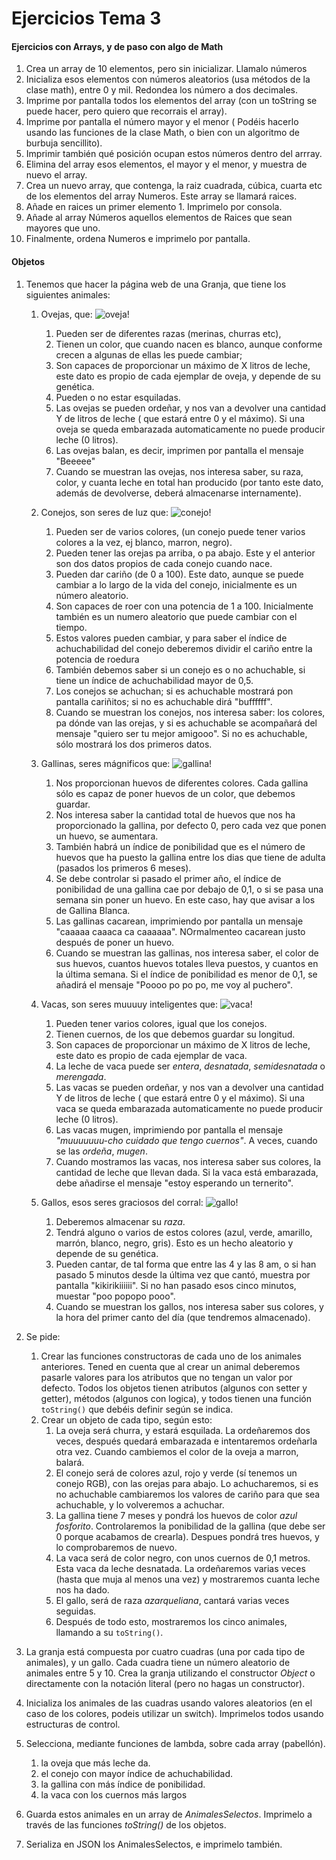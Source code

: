 # Ejercicios Tema 3

#### **Ejercicios con Arrays, y de paso con algo de Math**
   1. Crea un array de 10 elementos, pero sin inicializar. Llamalo números
   2. Inicializa esos elementos con números aleatorios (usa métodos de la clase math), entre 0 y mil. Redondea los número a dos decimales.
   4. Imprime por pantalla todos los elementos del array (con un toString se puede hacer, pero quiero que recorrais el array).
   5. Imprime por pantalla el número mayor  y el menor ( Podéis hacerlo usando las funciones de la clase Math, o bien con un algoritmo de burbuja sencillito).
   6. Imprimir también qué posición ocupan estos números dentro del arrray.
   7. Elimina del array esos elementos, el mayor y el menor, y muestra de nuevo el array.
   8. Crea un nuevo array, que contenga, la raiz cuadrada, cúbica, cuarta etc de los elementos del array Numeros. Este array se llamará raices.
   9. Añade en raices un primer elemento 1. Imprimelo por consola.
   10. Añade al array Números aquellos elementos de Raices que sean mayores que uno.
   11. Finalmente, ordena Numeros e imprimelo por pantalla.


#### Objetos
   1. Tenemos que hacer la página web de una Granja, que tiene los siguientes animales:

       1.  Ovejas, que: ![oveja!](img/oveja.PNG)
            1. Pueden ser de diferentes razas (merinas, churras etc), 
            2. Tienen un color, que cuando nacen es blanco, aunque conforme crecen a algunas de ellas les puede cambiar;
            3. Son capaces de proporcionar un máximo de X litros de leche, este dato es propio de cada ejemplar de oveja, y depende de su genética. 
            4. Pueden o no estar esquiladas.
            5. Las ovejas se pueden ordeñar, y nos van a devolver una cantidad Y de litros de leche ( que estará entre 0 y el máximo). Si una oveja se queda embarazada automaticamente no puede producir leche (0 litros).
            6. Las ovejas balan, es decir, imprimen por pantalla el mensaje "Beeeee"
            7. Cuando se muestran las ovejas, nos interesa saber, su raza, color, y cuanta leche en total han producido (por tanto este dato, además de devolverse, deberá almacenarse internamente).

       2. Conejos, son seres de luz que: ![conejo!](img/conejo.jpeg)
            1. Pueden ser de varios colores, (un conejo puede tener varios colores a la vez, ej blanco, marron, negro).
            2. Pueden tener las orejas pa arriba, o pa abajo. Este y el anterior son dos datos propios de cada conejo cuando nace.
            3. Pueden dar cariño (de 0 a 100). Este dato, aunque se puede cambiar a lo largo de la vida del conejo, inicialmente es un número aleatorio.
            4. Son capaces de roer con una potencia de 1 a 100. Inicialmente también es un numero aleatorio que puede cambiar con el tiempo.
            5.  Estos valores pueden cambiar, y para saber el índice de achuchabilidad del conejo deberemos dividir el cariño entre la potencia de roedura
            6.  También debemos saber si un conejo es o no achuchable, si tiene un índice de achuchabilidad mayor de 0,5.
            7.  Los conejos se achuchan; si es achuchable mostrará pon pantalla cariñitos; si no es achuchable dirá "buffffff".
            8.  Cuando se muestran los conejos, nos interesa saber: los colores, pa dónde van las orejas, y si es achuchable se acompañará del mensaje "quiero ser tu mejor amigooo". Si no es achuchable, sólo mostrará los dos primeros datos.
   
       3. Gallinas, seres mágnificos que: ![gallina!](img/gallina.jpg)
            1.  Nos proporcionan huevos de diferentes colores. Cada gallina sólo es capaz de poner huevos de un color, que debemos guardar. 
            2.  Nos interesa saber la cantidad total de huevos que nos ha proporcionado la gallina, por defecto 0, pero cada vez que ponen un huevo, se aumentara. 
            3.  También habrá un índice de ponibilidad que es el número de huevos que ha puesto la gallina entre los dias que tiene de adulta (pasados los primeros 6 meses).
            4.  Se debe controlar si pasado el primer año, el índice de ponibilidad de una gallina cae por debajo de 0,1, o si se pasa una semana sin poner un huevo. En este caso, hay que avisar a los de Gallina Blanca.
            5.  Las gallinas cacarean, imprimiendo por pantalla un mensaje "caaaaa caaaca ca caaaaaa". NOrmalmenteo cacarean justo después de poner un huevo.
            6.  Cuando se muestran las gallinas, nos interesa saber, el color de sus huevos, cuantos huevos totales lleva puestos, y cuantos en la última semana. Si el índice de ponibilidad es menor de 0,1, se añadirá el mensaje "Poooo po po po, me voy al puchero".
   
         1. Vacas, son seres muuuuy inteligentes que: ![vaca!](img/vaca.jpg)
            1. Pueden tener varios colores, igual que los conejos.
            2. Tienen cuernos, de los que debemos guardar su longitud.
            3. Son capaces de proporcionar un máximo de X litros de leche, este dato es propio de cada ejemplar de vaca. 
            4. La leche de vaca puede ser *entera*, *desnatada*, *semidesnatada* o *merengada*.
            5. Las vacas se pueden ordeñar, y nos van a devolver una cantidad Y de litros de leche ( que estará entre 0 y el máximo). Si una vaca se queda embarazada automaticamente no puede producir leche (0 litros).
            6. Las vacas mugen, imprimiendo por pantalla el mensaje *"muuuuuuu-cho cuidado que tengo cuernos"*. A veces, cuando se las *ordeña*, *mugen*.
            7. Cuando mostramos las vacas, nos interesa saber sus colores, la cantidad de leche que llevan dada. Si la vaca está embarazada, debe añadirse el mensaje "estoy esperando un ternerito".
         2. Gallos, esos seres graciosos del corral: ![gallo!](img/gallo.PNG)
            1. Deberemos almacenar su *raza*.
            2. Tendrá alguno o varios de estos colores (azul, verde, amarillo, marrón, blanco, negro, gris). Esto es un hecho aleatorio y depende de su genética.
            3. Pueden cantar, de tal forma que entre las 4 y las 8 am, o si han pasado 5 minutos desde la última vez que cantó, muestra por pantalla "kikirikiiiiii". Si no han pasado esos cinco minutos, muestar "poo popopo pooo".
            4. Cuando se muestran los gallos, nos interesa saber sus colores, y la hora del primer canto del día (que tendremos almacenado).
         
   2. Se pide:
      1. Crear las funciones constructoras de cada uno de los animales anteriores. Tened en cuenta que al crear un animal deberemos pasarle valores para los atributos que no tengan un valor por defecto. Todos los objetos tienen atributos (algunos con setter y getter), métodos (algunos con logica), y todos tienen una función `toString()` que debéis definir según se indica.
      2. Crear un objeto de cada tipo, según esto:
         1. La oveja será churra, y estará esquilada. La ordeñaremos dos veces, después quedará embarazada e intentaremos ordeñarla otra vez. Cuando cambiemos el color de la oveja a marron, balará. 
         2. El conejo será de colores azul, rojo y verde (sí tenemos un conejo RGB), con las orejas para abajo. Lo achucharemos, si es no achuchable cambiaremos los valores de cariño para que sea achuchable, y lo volveremos a achuchar.
         3. La gallina tiene 7 meses y pondrá los huevos de color *azul fosforito*. Controlaremos la ponibilidad de la gallina (que debe ser 0 porque acabamos de crearla). Despues pondrá tres huevos, y lo comprobaremos de nuevo.
         4. La vaca será de color negro, con unos cuernos de 0,1 metros. Esta vaca da leche desnatada. La ordeñaremos varias veces (hasta que muja al menos una vez) y mostraremos cuanta leche nos ha dado.
         5. El gallo, será de raza *azarqueliana*, cantará varias veces seguidas.
         6. Después de todo esto, mostraremos los cinco animales, llamando a su `toString()`.
   
  
   3. La granja está compuesta por cuatro cuadras (una por cada tipo de animales), y un gallo. Cada cuadra tiene un número aleatorio de animales entre 5 y 10. Crea la granja utilizando el constructor *Object* o directamente con la notación literal (pero no hagas un constructor).
   4. Inicializa los animales de las cuadras usando valores aleatorios (en el caso de los colores, podeis utilizar un switch). Imprimelos todos usando estructuras de control.
   5. Selecciona, mediante funciones de lambda, sobre cada array (pabellón).
         1. la oveja que más leche da.
         2. el conejo con mayor índice de achuchabilidad.
         3. la gallina con más índice de ponibilidad.
         4. la vaca con los cuernos más largos
   6. Guarda estos animales en un array de *AnimalesSelectos*. Imprimelo a través de las funciones *toString()* de los objetos.
   7.  Serializa en JSON los AnimalesSelectos, e imprimelo también.
   